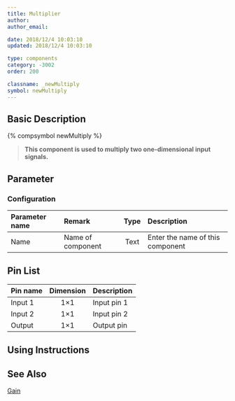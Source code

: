 ```yaml
---
title: Multiplier
author: 
author_email:

date: 2018/12/4 10:03:10
updated: 2018/12/4 10:03:10

type: components
category: -3002
order: 200

classname: _newMultiply
symbol: newMultiply
---
```

## Basic Description
{% compsymbol newMultiply %}

> **This component is used to multiply two one-dimensional input signals.**

## Parameter
### Configuration
| Parameter name | Remark | Type | Description |
| :--- | :--- | :--: | :--- |
| Name | Name of component | Text | Enter the name of this component |


## Pin List

| Pin name | Dimension | Description |
| :--- | :--:  | :--- |
| Input 1 | 1×1 | Input pin 1 |
| Input 2 | 1×1 | Input pin 2 |
| Output | 1×1 | Output pin |

## Using Instructions



## See Also

[Gain](comp_newGain.md)
